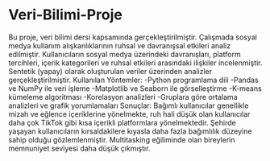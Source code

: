 # Veri-Bilimi-Proje
Bu proje, veri bilimi dersi kapsamında gerçekleştirilmiştir. Çalışmada sosyal medya kullanım alışkanlıklarının ruhsal ve davranışsal etkileri analiz edilmiştir. Kullanıcıların sosyal medya üzerindeki davranışları, platform tercihleri, içerik kategorileri ve ruhsal etkileri arasındaki ilişkiler incelenmiştir. Sentetik (yapay) olarak oluşturulan veriler üzerinden analizler gerçekleştirilmiştir.
Kullanılan Yöntemler:
-Python programlama dili
-Pandas ve NumPy ile veri işleme
-Matplotlib ve Seaborn ile görselleştirme
-K-means kümeleme algoritması
-Korelasyon analizleri
-Gruplara göre ortalama analizleri ve grafik yorumlamaları
Sonuçlar: 
Bağımlı kullanıcılar genellikle mizah ve eğlence içeriklerine yönelmekte, ruh hali düşük olan kullanıcılar daha çok TikTok gibi kısa içerikli platformlara yönelmektedir.
Şehirde yaşayan kullanıcıların kırsaldakilere kıyasla daha fazla bağımlılık düzeyine sahip olduğu gözlemlenmiştir.
Multitasking eğiliminde olan bireylerin memnuniyet seviyesi daha düşük çıkmıştır.
